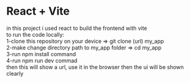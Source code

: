 # React + Vite
in this project i used react to build the frontend with vite <br />
to run the code locally:<br />
1-clone this repository on your device => git clone (url) my_app<br />
2-make change directory path to my_app folder => cd my_app<br />
3-run npm install command <br />
4-run npm run dev commad <br />
then this will show a url, use it in the browser then the ui will be shown clearly<br />
